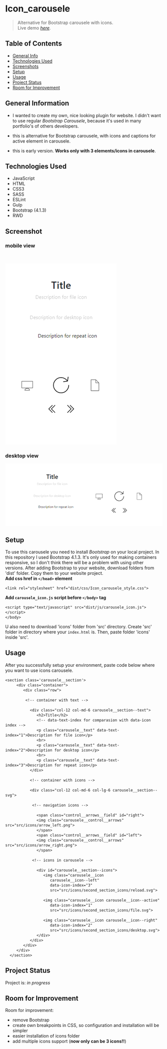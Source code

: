 # Icon_carousele
>Alternative for Bootstrap carousele with icons.<br/>
> Live demo [_here_](https://htmlpreview.github.io/?https://github.com/WojcioTrue/Icons_carousele/blob/master/index.html).

## Table of Contents
* [General Info](#general-information)
* [Technologies Used](#technologies-used)
* [Screenshots](#screenshots)
* [Setup](#setup)
* [Usage](#usage)
* [Project Status](#project-status)
* [Room for Improvement](#room-for-improvement)


## General Information
- I wanted to create my own, nice looking plugin for website. I didn't want to use regular *Bootstrap Carousele*, because it's used in many portfolio's of others developers.
- this is alternative for Bootstrap carousele, with icons and captions for active element in carousele.

- this is early version. **Works only with 3 elements/icons in carousele**.

## Technologies Used
- JavaScript
- HTML
- CSS3
- SASS
- ESLint
- Gulp
- Bootstrap (4.1.3)
- RWD

## Screenshot
### mobile view
<br/>

![alt text](/src/img/screen/mobile__screen.png)
<br/>

### desktop view
![alt text](/src/img/screen/desktop__screen.png)


## Setup
To use this carousele you need to install *Bootstrap* on your local project. In this repository I used Bootstrap 4.1.3. It's only used for making containers responsive, so I don't think there will be a problem with using other versions.
After adding Bootstrap to your website, download folders from 'dist' folder. Copy them to your website project. </br>**Add css href in `</head>` element**


    <link rel="stylesheet" href="dist/css/Icon_carousele_style.css">
**Add `carousele_icon.js` script before `</body>` tag </br>**


    <script type="text/javascript" src="dist/js/carousele_icon.js"></script>
    </body>

U also need to download 'icons' folder from 'src' directory. Create 'src' folder in directory where your `index.html` is. Then, paste folder 'icons' inside 'src'.

## Usage
After you successfully setup your environment, paste code below where you want to use icons carousele.


    <section class='carousele__section'>
         <div class="container">
            <div class="row">
            
             <!-- container with text -->
             
               <div class="col-12 col-md-6 carousele__section--text">
                  <h2>Title</h2>
                  <!-- data-text-index for comparasion with data-icon index -->
                  <p class="carousele__text" data-text-index="1">Description for file icon</p>
                  <br>
                  <p class="carousele__text" data-text-index="2">Description for desktop icon</p>
                  <br>
                  <p class="carousele__text" data-text-index="3">Description for repeat icon</p>
               </div>
               
               <!-- container with icons -->
               
               <div class="col-12 col-md-6 col-lg-6 carousele__section--svg">
               
                <!-- navigation icons -->
               
                  <span class="control__arrows__field" id="right">
                  <img class="carousele__control__arrows"  src="src/icons/arrow_left.png">
                  </span>
                  <span class="control__arrows__field" id="left">
                  <img class="carousele__control__arrows"  src="src/icons/arrow_right.png">
                  </span>
                  
                <!-- icons in carousele -->
                  
                  <div id="carousele__section--icons">
                     <img class="carousele__icon 
                        carousele__icon--left"
                        data-icon-index="3"
                        src="src/icons/second_section_icons/reload.svg">
                        
                     <img class="carousele__icon carousele__icon--active"
                        data-icon-index="1"
                        src="src/icons/second_section_icons/file.svg">
                        
                     <img class="carousele__icon carousele__icon--right"
                        data-icon-index="2"
                        src="src/icons/second_section_icons/desktop.svg">
                  </div>
               </div>
            </div>
         </div>
      </section>

## Project Status
Project is: _in progress_


## Room for Improvement

Room for improvement:
- remove Bootstrap
- create own breakpoints in CSS, so configuration and installation will be simpler
- easier installation of icons folder
- add multiple icons support (**now only can be 3 icons!!**)
